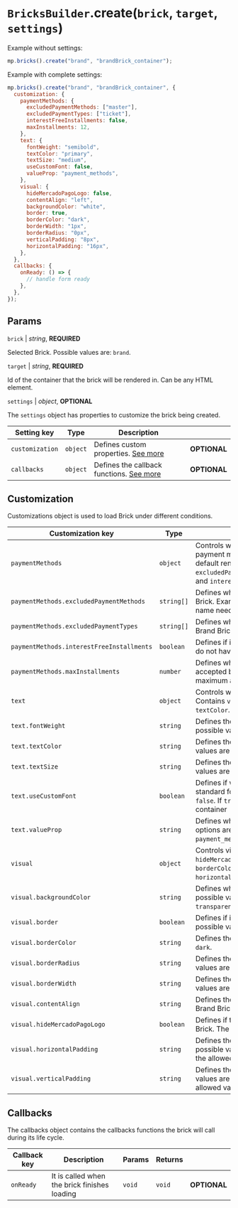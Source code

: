# `BricksBuilder`.create(`brick`, `target`, `settings`)

Example without settings:

```js
mp.bricks().create("brand", "brandBrick_container");
```

Example with complete settings:

```js
mp.bricks().create("brand", "brandBrick_container", {
  customization: {
    paymentMethods: {
      excludedPaymentMethods: ["master"],
      excludedPaymentTypes: ["ticket"],
      interestFreeInstallments: false,
      maxInstallments: 12,
    },
    text: {
      fontWeight: "semibold",
      textColor: "primary",
      textSize: "medium",
      useCustomFont: false,
      valueProp: "payment_methods",
    },
    visual: {
      hideMercadoPagoLogo: false,
      contentAlign: "left",
      backgroundColor: "white",
      border: true,
      borderColor: "dark",
      borderWidth: "1px",
      borderRadius: "0px",
      verticalPadding: "8px",
      horizontalPadding: "16px",
    },
  },
  callbacks: {
    onReady: () => {
      // handle form ready
    },
  },
});
```

## Params

`brick` | _string_, **REQUIRED**

Selected Brick. Possible values are: `brand`.

`target` | _string_, **REQUIRED**

Id of the container that the brick will be rendered in. Can be any HTML element.

`settings` | _object_, **OPTIONAL**

The `settings` object has properties to customize the brick being created.

| Setting key     | Type     | Description                                            |              |
| --------------- | -------- | ------------------------------------------------------ | ------------ |
| `customization` | `object` | Defines custom properties. [See more](#customization)  | **OPTIONAL** |
| `callbacks`     | `object` | Defines the callback functions. [See more](#callbacks) | **OPTIONAL** |

## Customization

Customizations object is used to load Brick under different conditions.

| Customization key                         | Type       | Description                                                                                                                                                                                                                                            |              |
| ----------------------------------------- | ---------- | ------------------------------------------------------------------------------------------------------------------------------------------------------------------------------------------------------------------------------------------------------ | ------------ |
| `paymentMethods`                          | `object`   | Controls which information about payment methods and payment method types will appear on the Brand Brick - at the default render and modal. Contains `excludedPaymentMethods`,`excludedPaymentTypes`,`maxInstallments` and `interestFreeInstallments`. | **OPTIONAL** |
| `paymentMethods.excludedPaymentMethods`   | `string[]` | Defines which Payment Method will not be shown at Brand Brick. Example: card issuer, as `visa`. The payment method name needs to be lower case.                                                                                                        | **OPTIONAL** |
| `paymentMethods.excludedPaymentTypes`     | `string[]` | Defines which Payment Method Type will not be shown at Brand Brick. The default value is `empty`. Example: `debit_card`.                                                                                                                               | **OPTIONAL** |
| `paymentMethods.interestFreeInstallments` | `boolean`  | Defines if it will be shown that the installments have interest or do not have interest. The possible values are `true` or `false`.                                                                                                                    | **OPTIONAL** |
| `paymentMethods.maxInstallments`          | `number`   | Defines which value will be shown as maximum installments accepted by the seller. If filled, the value starts at `2` and the maximum allowed to show is `12`.                                                                                          | **OPTIONAL** |
| `text`                                    | `object`   | Controls which message will appear on the Brand Brick. Contains `valueProp`, `useCustomFont`, `textSize`, `fontWeight` and `textColor`.                                                                                                                | **OPTIONAL** |
| `text.fontWeight`                         | `string`   | Defines the font weight to the texts at Brand Brick. The possible values are `semi-bold` or `regular`.                                                                                                                                                 | **OPTIONAL** |
| `text.textColor`                          | `string`   | Defines the font color to the texts at Brand Brick. The possible values are `primary`, `secondary` or `inverted`.                                                                                                                                      | **OPTIONAL** |
| `text.textSize`                           | `string`   | Defines the font size to the texts at Brand Brick. The possible values are `extra-small`, `small`, `medium` or `large`.                                                                                                                                | **OPTIONAL** |
| `text.useCustomFont`                      | `boolean`  | Defines if will be used a custom font or if it will adopt the standard font to Brand Brick. The possible values are `true` or `false`. If `true`, brand brick will inherit the font-family from the container                                          | **OPTIONAL** |
| `text.valueProp`                          | `string`   | Defines which message will appear on the Brand Brick. The options are `payment_methods` (which is the default value), `payment_methods_logos`, `installments`,`security` and `credits`.                                                                | **OPTIONAL** |
| `visual`                                  | `object`   | Controls visual aspects for the Brand Brick. Contains `hideMercadoPagoLogo`, `contentAlign`, `backgroundColor`, `border`, `borderColor`, `borderWidth`, `borderRadius`, `verticalPadding` and `horizontalPadding`.                                     | **OPTIONAL** |
| `visual.backgroundColor`                  | `string`   | Defines which will be the background color at Brand Brick. The possible values are `white`, `MPPrimary`, `MPSecondary`, `black` or `transparent`.                                                                                                      | **OPTIONAL** |
| `visual.border`                           | `boolean`  | Defines if it will be shown a border around the banner. The possible values are `true` or `false`.                                                                                                                                                     | **OPTIONAL** |
| `visual.borderColor`                      | `string`   | Defines the border color. The possible values are `light` or `dark`.                                                                                                                                                                                   | **OPTIONAL** |
| `visual.borderRadius`                     | `string`   | Defines the border radius if it is be showned. The possible values are expressed in pixels in the format `Npx`                                                                                                                                         | **OPTIONAL** |
| `visual.borderWidth`                      | `string`   | Defines the border color if it is be showned. The possible values are `1px` or `2px`.                                                                                                                                                                  | **OPTIONAL** |
| `visual.contentAlign`                     | `string`   | Defines the content alignment - text and images - inside de Brand Brick. The possible values are `left`, `center` or `right`.                                                                                                                          | **OPTIONAL** |
| `visual.hideMercadoPagoLogo`              | `boolean`  | Defines if the MercadoPago logos will be shown at Brand Brick. The possible values are `true` or `false`.                                                                                                                                              | **OPTIONAL** |
| `visual.horizontalPadding`                | `string`   | Defines the horizontal padding for the Brand Brick. The possible values are expressed in pixels in the format `Npx` and the allowed values are between `0px` and `40px`.                                                                               | **OPTIONAL** |
| `visual.verticalPadding`                  | `string`   | Defines the vertical padding for the Brand Brick. The possible values are expressed in pixels in the format `Npx` and the allowed values are between `0px` and `40px`.                                                                                 | **OPTIONAL** |

## Callbacks

The callbacks object contains the callbacks functions the brick will call during its life cycle.

| Callback key | Description                                  | Params | Returns |              |
| ------------ | -------------------------------------------- | ------ | ------- | ------------ |
| `onReady`    | It is called when the brick finishes loading | `void` | `void`  | **OPTIONAL** |
